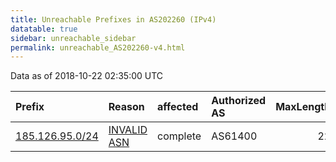 ```yaml
---
title: Unreachable Prefixes in AS202260 (IPv4)
datatable: true
sidebar: unreachable_sidebar
permalink: unreachable_AS202260-v4.html
---
```


Data as of 2018-10-22 02:35:00 UTC


<div class="datatable-begin"></div>

| Prefix                                                   | Reason                                                                                                  | affected   | Authorized AS   |   MaxLength | Anchor                                         |   unreachable /24s |
|:---------------------------------------------------------|:--------------------------------------------------------------------------------------------------------|:-----------|:----------------|------------:|:-----------------------------------------------|-------------------:|
| [185.126.95.0/24](https://stat.ripe.net/185.126.95.0/24) | [INVALID ASN](https://rpki-validator.ripe.net/announcement-preview?asn=AS202260&prefix=185.126.95.0/24) | complete   | AS61400         |          22 | [RIPE](unreachable_RIPE_NCC_RPKI_Root-v4.html) |                  1 |

<div class="datatable-end"></div>